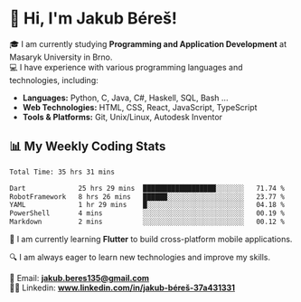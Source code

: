 # 👋 Hi, I'm Jakub Béreš!

🎓 I am currently studying **Programming and Application Development** at Masaryk University in Brno.  
💻 I have experience with various programming languages and technologies, including:  
   - **Languages:** Python, C, Java, C#, Haskell, SQL, Bash ...  
   - **Web Technologies:** HTML, CSS, React, JavaScript, TypeScript  
   - **Tools & Platforms:** Git, Unix/Linux, Autodesk Inventor

## 📊 My Weekly Coding Stats
<!--START_SECTION:waka-->

```txt
Total Time: 35 hrs 31 mins

Dart             25 hrs 29 mins  ██████████████████░░░░░░░   71.74 %
RobotFramework   8 hrs 26 mins   ██████░░░░░░░░░░░░░░░░░░░   23.77 %
YAML             1 hr 29 mins    █░░░░░░░░░░░░░░░░░░░░░░░░   04.18 %
PowerShell       4 mins          ░░░░░░░░░░░░░░░░░░░░░░░░░   00.19 %
Markdown         2 mins          ░░░░░░░░░░░░░░░░░░░░░░░░░   00.12 %
```

<!--END_SECTION:waka-->

🚀 I am currently learning **Flutter** to build cross-platform mobile applications.  

🔍 I am always eager to learn new technologies and improve my skills.  

📩 Email:        **jakub.beres135@gmail.com**  
🧑‍💻 Linkedin:     **www.linkedin.com/in/jakub-béreš-37a431331**


